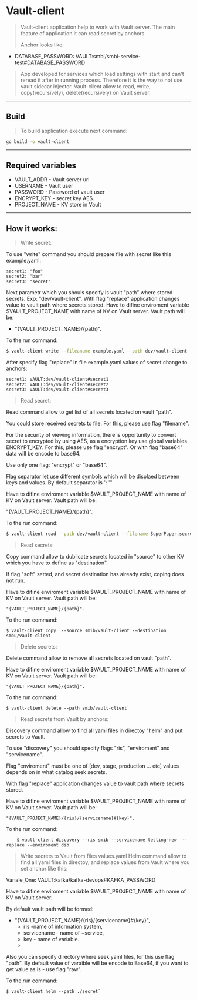 # Vault-client
> Vault-client application help to work with Vault server. The main feature of application it can read secret by anchors. 
>
 > Anchor looks like: 
+ DATABASE_PASSWORD: VAULT:smbi/smbi-service-test#DATABASE_PASSWORD
> App developed for services which load settings with start and can't reread it after in running process. Therefore it is the way to not use vault sidecar injector. Vault-client allow to read, write, copy(recursively), delete(recursively) on Vault server. 
___
## Build
> To build application execute next command:
```Bash
go build -o vault-client
```
---
## Required variables
+ VAULT_ADDR - Vault server url
+ USERNAME - Vault user
+ PASSWORD - Password of vault user
+ ENCRYPT_KEY - secret key AES. 
+ PROJECT_NAME - KV store in Vault
___
## How it works:

> Write secret:

To use "write" command you should prepare file with secret like this example.yaml:
```
secret1: "foo"
secret2: "bar"
secret3: "secret"
```

Next parametr which you shouls specify is vault "path" where stored secrets. Exp: "dev/vault-client". 
With flag "replace" application changes value to vault path where secrets stored.
Have to difine enviroment variable $VAULT_PROJECT_NAME with name of KV on Vault server. Vault path will be:

+ "{VAULT_PROJECT_NAME}/{path}".

To the run command: 
```Bash
$ vault-client write --fileaname example.yaml --path dev/vault-client --replace
```
After specify flag "replace" in file example.yaml values of secret change to anchors:
```
secret1: VAULT:dev/vault-client#secret1
secret2: VAULT:dev/vault-client#secret2
secret3: VAULT:dev/vault-client#secret3
```

> Read secret:
  
Read command allow to get list of all secrets located on vault "path".

You could store received secrets to file. For this, please use flag "filename".

For the security of viewing information, there is opportunity to convert secret to encrypted by using AES, as a encryption key use global variables ENCRYPT_KEY. For this, please use flag "encrypt".
Or with flag "base64" data will be encode to base64.

Use only one flag: "encrypt" or "base64".

Flag separator let use different symbols which will be displaed between keys and values. By default separator is ': '"

Have to difine enviroment variable $VAULT_PROJECT_NAME with name of KV on Vault server. Vault path will be: 

"{VAULT_PROJECT_NAME}/{path}".

To the run command:
```Bash
$ vault-client read --path dev/vault-client --filename SuperPuper.secret --base64
```


> Read secrets:

Copy command allow to dublicate secrets located in "source" to other KV which you have to define as "destination".

If flag "soft" setted, and secret destination has already exist, coping does not run.

Have to difine enviroment variable $VAULT_PROJECT_NAME with name of KV on Vault server. Vault path will be: 

    "{VAULT_PROJECT_NAME}/{path}".

To the run command: 
```
$ vault-client copy  --source smib/vault-client --destination smbu/vault-client
```

> Delete secrets:
> 
Delete command allow to remove all secrets located on vault "path".

Have to difine enviroment variable $VAULT_PROJECT_NAME with name of KV on Vault server. Vault path will be: 

	"{VAULT_PROJECT_NAME}/{path}".

To the run command: 
```
$ vault-client delete --path smib/vault-client`
```

> Read secrets from Vault by anchors:

Discovery command allow to find all yaml files in directoy "helm" and put secrets to Vault.

To use "discovery" you should specify flags "ris", "enviroment" and "servicename".

Flag "enviroment" must be one of [dev, stage, production ... etc] values depends on in what catalog seek secrets.

With flag "replace" application changes value to vault path where secrets stored.

Have to difine enviroment variable $VAULT_PROJECT_NAME with name of KV on Vault server. Vault path will be: 

	"{VAULT_PROJECT_NAME}/{ris}/{servicename}#{key}".

To the run command:
```
	$ vault-client discovery --ris smib --servicename testing-new  --replace --enviroment dso
```

> Write secrets to Vault from files values.yaml
Helm command allow to find all yaml files in directoy, and replace values from Vault where you set anchor like this:

Variale_One: VAULT:kafka/kafka-devops#KAFKA_PASSWORD

Have to difine enviroment variable $VAULT_PROJECT_NAME with name of KV on Vault server.

By default vault path will be formed:
+ "{VAULT_PROJECT_NAME}/{ris}/{servicename}#{key}",
 	+   ris -name of information system, 
 	+   servicename - name of +service, 
 	+   key - name of variable.
 	+   
Also you can specify directory where seek yaml files, for this use flag "path".
By default value of varaible will be encode to Base64, if you want to get value as is - use flag "raw". 

To the run command:
```
$ vault-client helm --path ./secret`
```